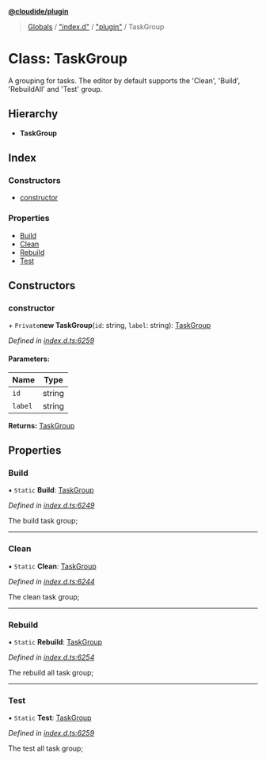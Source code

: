 **[@cloudide/plugin](../README.md)**

> [Globals](../README.md) / ["index.d"](../modules/_index_d_.md) / ["plugin"](../modules/_index_d_._plugin_.md) / TaskGroup

# Class: TaskGroup

A grouping for tasks. The editor by default supports the
'Clean', 'Build', 'RebuildAll' and 'Test' group.

## Hierarchy

* **TaskGroup**

## Index

### Constructors

* [constructor](_index_d_._plugin_.taskgroup.md#constructor)

### Properties

* [Build](_index_d_._plugin_.taskgroup.md#build)
* [Clean](_index_d_._plugin_.taskgroup.md#clean)
* [Rebuild](_index_d_._plugin_.taskgroup.md#rebuild)
* [Test](_index_d_._plugin_.taskgroup.md#test)

## Constructors

### constructor

\+ `Private`**new TaskGroup**(`id`: string, `label`: string): [TaskGroup](_index_d_._plugin_.taskgroup.md)

*Defined in [index.d.ts:6259](https://github.com/shuyaqian/cloudide-plugin-api/blob/6d83fa1/index.d.ts#L6259)*

#### Parameters:

Name | Type |
------ | ------ |
`id` | string |
`label` | string |

**Returns:** [TaskGroup](_index_d_._plugin_.taskgroup.md)

## Properties

### Build

▪ `Static` **Build**: [TaskGroup](_index_d_._plugin_.taskgroup.md)

*Defined in [index.d.ts:6249](https://github.com/shuyaqian/cloudide-plugin-api/blob/6d83fa1/index.d.ts#L6249)*

The build task group;

___

### Clean

▪ `Static` **Clean**: [TaskGroup](_index_d_._plugin_.taskgroup.md)

*Defined in [index.d.ts:6244](https://github.com/shuyaqian/cloudide-plugin-api/blob/6d83fa1/index.d.ts#L6244)*

The clean task group;

___

### Rebuild

▪ `Static` **Rebuild**: [TaskGroup](_index_d_._plugin_.taskgroup.md)

*Defined in [index.d.ts:6254](https://github.com/shuyaqian/cloudide-plugin-api/blob/6d83fa1/index.d.ts#L6254)*

The rebuild all task group;

___

### Test

▪ `Static` **Test**: [TaskGroup](_index_d_._plugin_.taskgroup.md)

*Defined in [index.d.ts:6259](https://github.com/shuyaqian/cloudide-plugin-api/blob/6d83fa1/index.d.ts#L6259)*

The test all task group;
